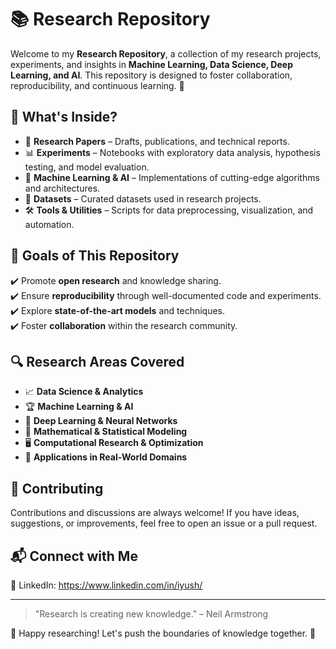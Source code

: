 # 📚 Research Repository

Welcome to my **Research Repository**, a collection of my research projects, experiments, and insights in **Machine Learning, Data Science, Deep Learning, and AI**. This repository is designed to foster collaboration, reproducibility, and continuous learning. 🚀

## 🔬 What's Inside?

- 📄 **Research Papers** – Drafts, publications, and technical reports.
- 📊 **Experiments** – Notebooks with exploratory data analysis, hypothesis testing, and model evaluation.
- 🧠 **Machine Learning & AI** – Implementations of cutting-edge algorithms and architectures.
- 📂 **Datasets** – Curated datasets used in research projects.
- 🛠 **Tools & Utilities** – Scripts for data preprocessing, visualization, and automation.

## 🚀 Goals of This Repository

✔️ Promote **open research** and knowledge sharing.  
✔️ Ensure **reproducibility** through well-documented code and experiments.  
✔️ Explore **state-of-the-art models** and techniques.  
✔️ Foster **collaboration** within the research community.  


## 🔍 Research Areas Covered

- 📈 **Data Science & Analytics**
- 🏆 **Machine Learning & AI**
- 🧠 **Deep Learning & Neural Networks**
- 🔢 **Mathematical & Statistical Modeling**
- 🖥️ **Computational Research & Optimization**
- 📡 **Applications in Real-World Domains**

## 🤝 Contributing

Contributions and discussions are always welcome! If you have ideas, suggestions, or improvements, feel free to open an issue or a pull request.

## 📬 Connect with Me

📌 LinkedIn: https://www.linkedin.com/in/iyush/

---

> "Research is creating new knowledge." – Neil Armstrong

🚀 Happy researching! Let's push the boundaries of knowledge together. 🎉


